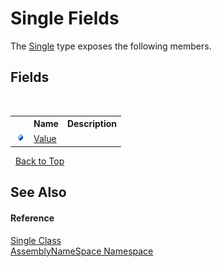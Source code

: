 # Single Fields
 

The <a href="f410d8c9-77fc-fd61-768d-d9e32cf1fd34">Single</a> type exposes the following members.


## Fields
&nbsp;<table><tr><th></th><th>Name</th><th>Description</th></tr><tr><td>![Public field](media/pubfield.gif "Public field")</td><td><a href="2b6b3a7f-86aa-3a84-dbcc-346f7b477040">Value</a></td><td /></tr></table>&nbsp;
<a href="#single-fields">Back to Top</a>

## See Also


#### Reference
<a href="f410d8c9-77fc-fd61-768d-d9e32cf1fd34">Single Class</a><br /><a href="6bcc80ef-5cfd-db5f-1eb2-7297d1c16397">AssemblyNameSpace Namespace</a><br />